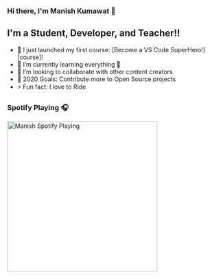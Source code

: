 ### Hi there, I'm Manish Kumawat  👋

## I'm a Student, Developer, and Teacher!!

- 🔭 I just launched my first course: [Become a VS Code SuperHero!][course]!
- 🌱 I’m currently learning everything 🤣
- 👯 I’m looking to collaborate with other content creators
- 🥅 2020 Goals: Contribute more to Open Source projects
- ⚡ Fun fact: I love to Ride 

### Spotify Playing 🎧

[<img src="https://now-playing-codestackr.vercel.app/api/spotify-playing" alt="Manish Spotify Playing" width="350" />](https://open.spotify.com/user/31nqfy2zamvjybjxodo632cadgsi)
